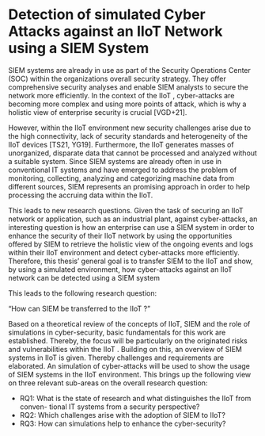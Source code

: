 # Detection of simulated Cyber Attacks against an IIoT Network using a SIEM System

SIEM systems are already in use as part of the Security Operations Center (SOC) within
the organizations overall security strategy. They offer comprehensive security analyses
and enable SIEM analysts to secure the network more efficiently. In the context of the
IIoT , cyber-attacks are becoming more complex and using more points of attack, which
is why a holistic view of enterprise security is crucial [VGD+21].

However, within the IIoT environment new security challenges arise due to the high
connectivity, lack of security standards and heterogeneity of the IIoT devices [TS21,
YG19]. Furthermore, the IIoT generates masses of unorganized, disparate data that
cannot be processed and analyzed without a suitable system. Since SIEM systems are
already often in use in conventional IT systems and have emerged to address the problem
of monitoring, collecting, analyzing and categorizing machine data from different sources,
SIEM represents an promising approach in order to help processing the accruing data
within the IIoT.

This leads to new research questions. Given the task of securing an IIoT network or
application, such as an industrial plant, against cyber-attacks, an interesting question is
how an enterprise can use a SIEM system in order to enhance the security of their IIoT
network by using the opportunities offered by SIEM to retrieve the holistic view of the
ongoing events and logs within their IIoT environment and detect cyber-attacks more
efficiently. Therefore, this thesis’ general goal is to transfer SIEM to the IIoT and show,
by using a simulated environment, how cyber-attacks against an IIoT network can be
detected using a SIEM system

This leads to the following research question:

“How can SIEM be transferred to the IIoT ?”

Based on a theoretical review of the concepts of IIoT, SIEM and the role of simulations
in cyber-security, basic fundamentals for this work are established. Thereby, the focus
will be particularly on the originated risks and vulnerabilities within the IIoT . Building on
this, an overview of SIEM systems in IIoT is given. Thereby challenges and requirements
are elaborated. An simulation of cyber-attacks will be used to show the usage of SIEM
systems in the IIoT environment. This brings up the following view on three relevant
sub-areas on the overall research question:

- RQ1: What is the state of research and what distinguishes the IIoT from conven-
tional IT systems from a security perspective?
- RQ2: Which challenges arise with the adoption of SIEM to IIoT?
- RQ3: How can simulations help to enhance the cyber-security?
